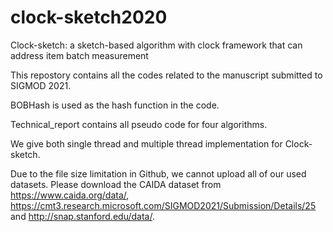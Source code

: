 # clock-sketch2020

Clock-sketch: a sketch-based algorithm with clock framework that can address item batch measurement

This repostory contains all the codes related to the manuscript submitted to SIGMOD 2021.

BOBHash is used as the hash function in the code.

Technical_report contains all pseudo code for four algorithms.

We give both single thread and multiple thread implementation for Clock-sketch.

Due to the file size limitation in Github, we cannot upload all of our used datasets. Please download the CAIDA dataset from https://www.caida.org/data/, https://cmt3.research.microsoft.com/SIGMOD2021/Submission/Details/25 and http://snap.stanford.edu/data/.
